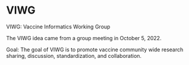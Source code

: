 # VIWG
VIWG: Vaccine Informatics Working Group

The VIWG idea came from a group meeting in October 5, 2022.

Goal: The goal of VIWG is to promote vaccine community wide research sharing, discussion, standardization, and collaboration.


